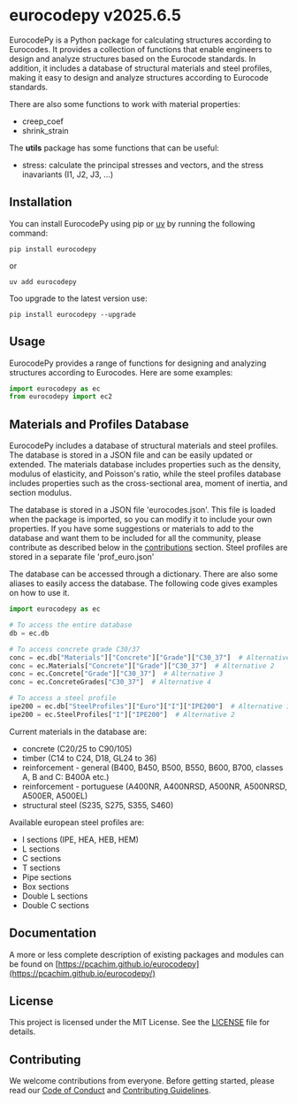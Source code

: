 # eurocodepy v2025.6.5

EurocodePy is a Python package for calculating structures according to Eurocodes. It provides a collection of functions that enable engineers to design and analyze structures based on the Eurocode standards. In addition, it includes a database of structural materials and steel profiles, making it easy to design and analyze structures according to Eurocode standards.

There are also some functions to work with material properties:

* creep_coef
* shrink_strain

The **utils** package has some functions that can be useful:

* stress: calculate the principal stresses and vectors, and the stress inavariants (I1, J2, J3, ...)

## Installation

You can install EurocodePy using pip or [uv](https://github.com/astral-sh/uv) by running the following command:

```shell
pip install eurocodepy
```

or

```shell
uv add eurocodepy
```

Too upgrade to the latest version use:

```shell
pip install eurocodepy --upgrade
```

## Usage

EurocodePy provides a range of functions for designing and analyzing structures according to Eurocodes. Here are some examples:

```python
import eurocodepy as ec
from eurocodepy import ec2
```

## Materials and Profiles Database

EurocodePy includes a database of structural materials and steel profiles. The database is stored in a JSON file and can be easily updated or extended. The materials database includes properties such as the density, modulus of elasticity, and Poisson's ratio, while the steel profiles database includes properties such as the cross-sectional area, moment of inertia, and section modulus.

The database is stored in a JSON file 'eurocodes.json'. This file is loaded when the package is imported, so you can modify it to include your own properties. If you have some suggestions or materials to add to the database and want them to be included for all the community, please contribute as described below in the [contributions](#contributing)
 section. Steel profiles are stored in a separate file 'prof_euro.json'

The database can be accessed through a dictionary. There are also some aliases to easily access the database. The following code gives examples on how to use it.

```Python
import eurocodepy as ec

# To access the entire database
db = ec.db

# To access concrete grade C30/37
conc = ec.db["Materials"]["Concrete"]["Grade"]["C30_37"]  # Alternative 1
conc = ec.Materials["Concrete"]["Grade"]["C30_37"]  # Alternative 2
conc = ec.Concrete["Grade"]["C30_37"]  # Alternative 3
conc = ec.ConcreteGrades["C30_37"]  # Alternative 4

# To access a steel profile
ipe200 = ec.db["SteelProfiles"]["Euro"]["I"]["IPE200"]  # Alternative 1
ipe200 = ec.SteelProfiles["I"]["IPE200"]  # Alternative 2
```

Current materials in the database are:

* concrete (C20/25 to C90/105)
* timber (C14 to C24, D18, GL24 to 36)
* reinforcement - general (B400, B450, B500, B550, B600, B700, classes A, B and C: B400A etc.)
* reinforcement - portuguese (A400NR, A400NRSD, A500NR, A500NRSD, A500ER, A500EL)
* structural steel (S235, S275, S355, S460)

Available european steel profiles are:

* I sections (IPE, HEA, HEB, HEM)
* L sections
* C sections
* T sections
* Pipe sections
* Box sections
* Double L sections
* Double C sections

## Documentation

A more or less complete description of existing packages and modules can be found on [https://pcachim.github.io/eurocodepy](https://pcachim.github.io/eurocodepy/)

## License

This project is licensed under the MIT License. See the [LICENSE](LICENSE.md) file for details.

## Contributing

We welcome contributions from everyone. Before getting started, please read our [Code of Conduct](CODE_OF_CONDUCT.md) and [Contributing Guidelines](CONTRIBUTING_GUIDELINES.md).

